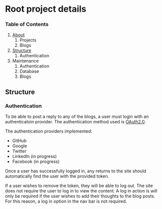 # Root project details

### Table of Contents
1. [About](#About)
	1. Projects
	1. Blogs
2. [Structure](#Structure)
	1. Authentication
3. Maintenance
	1.	Authentication
	1. Database
	1. Blogs

## Structure

### Authentication
To be able to post a reply to any of the blogs, a user must login with an 
authenticatoin provider. The authentication method used is [OAuth2.0](https://oauth.net/2/).

The authentication providers implemented:
- GitHub
- Google
- Twitter
- LinkedIn (in progress)
- Facebook (in progress)

Once a user has successfully logged in, any returns to the site should 
automatically find the user with the provided token.

If a user wishes to remove the token, they will be able to log out. The site
does not require the user to log in to view the content. A log in action is
will only be required if the user wishes to add their thoughts to the blog
posts. For this reason, a log in option in the nav bar is not required.
